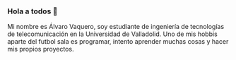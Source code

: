 ### Hola a todos 👋

Mi nombre es Álvaro Vaquero, soy estudiante de ingeniería de tecnologías de telecomunicación en la Universidad de Valladolid.
Uno de mis hobbis aparte del futbol sala es programar, intento aprender muchas cosas y hacer mis propios proyectos.

<!--
**alvarovaq/alvarovaq** is a ✨ _special_ ✨ repository because its `README.md` (this file) appears on your GitHub profile.

Here are some ideas to get you started:

- 🔭 I’m currently working on ...
- 🌱 I’m currently learning ...
- 👯 I’m looking to collaborate on ...
- 🤔 I’m looking for help with ...
- 💬 Ask me about ...
- 📫 How to reach me: ...
- 😄 Pronouns: ...
- ⚡ Fun fact: ...
-->
